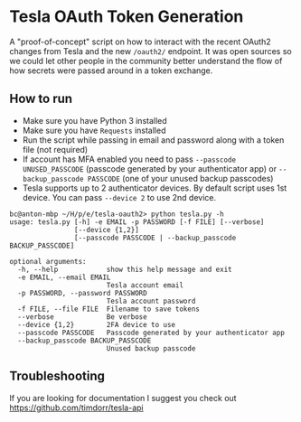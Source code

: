 # Tesla OAuth Token Generation
A "proof-of-concept" script on how to interact with the recent OAuth2 changes from Tesla and the new `/oauth2/` endpoint. It was open sources so we could let other people in the community better understand the flow of how secrets were passed around in a token exchange.

## How to run
- Make sure you have Python 3 installed
- Make sure you have ``Requests`` installed
- Run the script while passing in email and password along with a token file (not required)
- If account has MFA enabled you need to pass `--passcode UNUSED_PASSCODE` (passcode generated by your authenticator app) or `--backup_passcode PASSCODE` (one of your unused backup passcodes)
- Tesla supports up to 2 authenticator devices. By default script uses 1st device. You can pass `--device 2` to use 2nd device.

```
bc@anton-mbp ~/H/p/e/tesla-oauth2> python tesla.py -h
usage: tesla.py [-h] -e EMAIL -p PASSWORD [-f FILE] [--verbose]
                [--device {1,2}]
                [--passcode PASSCODE | --backup_passcode BACKUP_PASSCODE]

optional arguments:
  -h, --help            show this help message and exit
  -e EMAIL, --email EMAIL
                        Tesla account email
  -p PASSWORD, --password PASSWORD
                        Tesla account password
  -f FILE, --file FILE  Filename to save tokens
  --verbose             Be verbose
  --device {1,2}        2FA device to use
  --passcode PASSCODE   Passcode generated by your authenticator app
  --backup_passcode BACKUP_PASSCODE
                        Unused backup passcode
```

## Troubleshooting
If you are looking for documentation I suggest you check out https://github.com/timdorr/tesla-api
